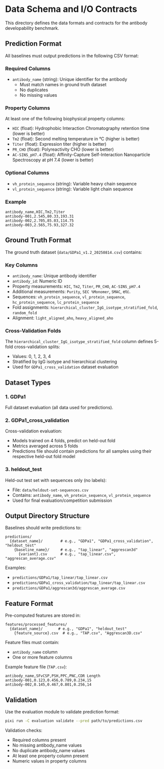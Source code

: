 # Data Schema and I/O Contracts

This directory defines the data formats and contracts for the antibody developability benchmark.

## Prediction Format

All baselines must output predictions in the following CSV format:

### Required Columns
- `antibody_name` (string): Unique identifier for the antibody
  - Must match names in ground truth dataset
  - No duplicates
  - No missing values

### Property Columns
At least one of the following biophysical property columns:
- `HIC` (float): Hydrophobic Interaction Chromatography retention time (lower is better)
- `Tm2` (float): Second melting temperature in °C (higher is better)
- `Titer` (float): Expression titer (higher is better)
- `PR_CHO` (float): Polyreactivity CHO (lower is better)
- `AC-SINS_pH7.4` (float): Affinity-Capture Self-Interaction Nanoparticle Spectroscopy at pH 7.4 (lower is better)

### Optional Columns
- `vh_protein_sequence` (string): Variable heavy chain sequence
- `vl_protein_sequence` (string): Variable light chain sequence

### Example

```csv
antibody_name,HIC,Tm2,Titer
antibody-001,2.545,80.33,193.31
antibody-002,2.705,85.03,114.75
antibody-003,2.565,75.93,327.32
```

## Ground Truth Format

The ground truth dataset (`data/GDPa1_v1.2_20250814.csv`) contains:

### Key Columns
- `antibody_name`: Unique antibody identifier
- `antibody_id`: Numeric ID
- Property measurements: `HIC`, `Tm2`, `Titer`, `PR_CHO`, `AC-SINS_pH7.4`
- Additional measurements: `Purity`, `SEC %Monomer`, `SMAC`, etc.
- Sequences: `vh_protein_sequence`, `vl_protein_sequence`, `hc_protein_sequence`, `lc_protein_sequence`
- Fold assignments: `hierarchical_cluster_IgG_isotype_stratified_fold`, `random_fold`
- Alignment: `light_aligned_aho`, `heavy_aligned_aho`

### Cross-Validation Folds

The `hierarchical_cluster_IgG_isotype_stratified_fold` column defines 5-fold cross-validation splits:
- Values: 0, 1, 2, 3, 4
- Stratified by IgG isotype and hierarchical clustering
- Used for `GDPa1_cross_validation` dataset evaluation

## Dataset Types

### 1. GDPa1
Full dataset evaluation (all data used for predictions).

### 2. GDPa1_cross_validation
Cross-validation evaluation:
- Models trained on 4 folds, predict on held-out fold
- Metrics averaged across 5 folds
- Predictions file should contain predictions for all samples using their respective held-out fold model

### 3. heldout_test
Held-out test set with sequences only (no labels):
- File: `data/heldout-set-sequences.csv`
- Contains: `antibody_name`, `vh_protein_sequence`, `vl_protein_sequence`
- Used for final evaluation/competition submission

## Output Directory Structure

Baselines should write predictions to:
```
predictions/
  {dataset_name}/        # e.g., "GDPa1", "GDPa1_cross_validation", "heldout_test"
    {baseline_name}/     # e.g., "tap_linear", "aggrescan3d"
      {variant}.csv      # e.g., "tap_linear.csv", "aggrescan_average.csv"
```

Examples:
- `predictions/GDPa1/tap_linear/tap_linear.csv`
- `predictions/GDPa1_cross_validation/tap_linear/tap_linear.csv`
- `predictions/GDPa1/aggrescan3d/aggrescan_average.csv`

## Feature Format

Pre-computed features are stored in:
```
features/processed_features/
  {dataset_name}/       # e.g., "GDPa1", "heldout_test"
    {feature_source}.csv  # e.g., "TAP.csv", "Aggrescan3D.csv"
```

Feature files must contain:
- `antibody_name` column
- One or more feature columns

Example feature file (`TAP.csv`):
```csv
antibody_name,SFvCSP,PSH,PPC,PNC,CDR Length
antibody-001,0.123,0.456,0.789,0.234,15
antibody-002,0.145,0.467,0.801,0.256,14
```

## Validation

Use the evaluation module to validate prediction format:
```bash
pixi run -C evaluation validate --pred path/to/predictions.csv
```

Validation checks:
- Required columns present
- No missing antibody_name values
- No duplicate antibody_name values
- At least one property column present
- Numeric values in property columns

